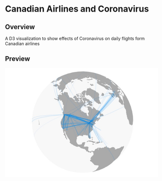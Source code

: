 # Canadian Airlines and Coronavirus


## Overview

A D3 visualization to show effects of Coronavirus on daily flights form Canadian airlines

## Preview

![Preview](img/preview.jpg?raw=true)